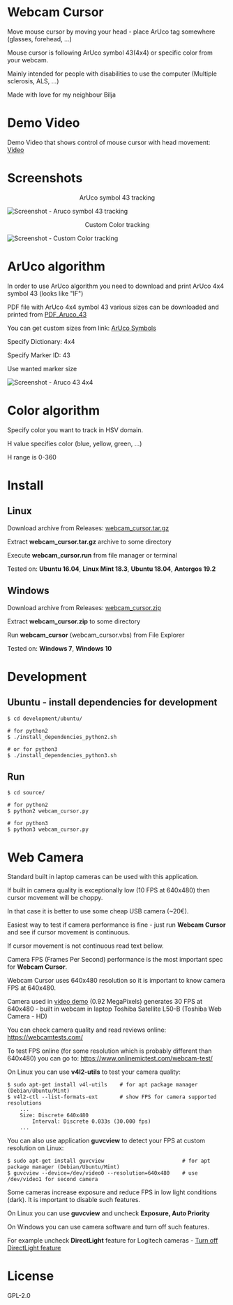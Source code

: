 # Webcam Cursor
Move mouse cursor by moving your head - place ArUco tag somewhere (glasses, forehead, ...)

Mouse cursor is following ArUco symbol 43(4x4) or specific color from your webcam.

Mainly intended for people with disabilities to use the computer (Multiple sclerosis, ALS, ...)

Made with love for my neighbour Bilja


# Demo Video
Demo Video that shows control of mouse cursor with head movement: [Video](https://www.youtube.com/watch?v=dbJvwXaWFdY)


# Screenshots
<p align="center">
    ArUco symbol 43 tracking
</p>

![Screenshot - Aruco symbol 43 tracking][aruco_screenshot]

<p align="center">
    Custom Color tracking
</p>

![Screenshot - Custom Color tracking][color_screenshot]


# ArUco algorithm
In order to use ArUco algorithm you need to download and print ArUco 4x4 symbol 43 (looks like "IF")

PDF file with ArUco 4x4 symbol 43 various sizes can be downloaded and printed from [PDF_Aruco_43](https://github.com/nexayq/webcam_cursor/blob/master/data/aruco_markers/aruco_43_4x4/aruco_all_dimensions.pdf)

You can get custom sizes from link: [ArUco Symbols](http://chev.me/arucogen/)

Specify Dictionary: 4x4

Specify Marker ID: 43

Use wanted marker size

![Screenshot - Aruco 43 4x4][aruco_symbol]

# Color algorithm
Specify color you want to track in HSV domain.

H value specifies color (blue, yellow, green, ...)

H range is 0-360


# Install

## Linux
Download archive from Releases:  [webcam_cursor.tar.gz](https://github.com/nexayq/webcam_cursor/releases/download/webcam_cursor_v2.4/webcam_cursor.tar.gz)

Extract **webcam_cursor.tar.gz** archive to some directory

Execute **webcam_cursor.run** from file manager or terminal

Tested on:
**Ubuntu 16.04**, **Linux Mint 18.3**, **Ubuntu 18.04**, **Antergos 19.2**


## Windows
Download archive from Releases:  [webcam_cursor.zip](https://github.com/nexayq/webcam_cursor/releases/download/webcam_cursor_v2.4/webcam_cursor.zip)

Extract **webcam_cursor.zip** to some directory

Run **webcam_cursor** (webcam_cursor.vbs) from File Explorer

Tested on:
**Windows 7**, **Windows 10**

# Development

## Ubuntu - install dependencies for development
    $ cd development/ubuntu/

    # for python2
    $ ./install_dependencies_python2.sh

    # or for python3
    $ ./install_dependencies_python3.sh


## Run
    $ cd source/

    # for python2
    $ python2 webcam_cursor.py

    # for python3
    $ python3 webcam_cursor.py


# Web Camera

Standard built in laptop cameras can be used with this application.

If built in camera quality is exceptionally low (10 FPS at 640x480) then cursor movement will be choppy.

In that case it is better to use some cheap USB camera (~20€).

Easiest way to test if camera performance is fine - just run **Webcam Cursor** and see if cursor movement is continuous.

If cursor movement is not continuous read text bellow.

Camera FPS (Frames Per Second) performance is the most important spec for **Webcam Cursor**.

Webcam Cursor uses 640x480 resolution so it is important to know camera FPS at 640x480.

Camera used in [video demo](https://www.youtube.com/watch?v=dbJvwXaWFdY&t=5m25s) (0.92 MegaPixels) generates 30 FPS at 640x480 - built in webcam in laptop Toshiba Satellite L50-B (Toshiba Web Camera - HD)

You can check camera quality and read reviews online:
    https://webcamtests.com/

To test FPS online (for some resolution which is probably different than 640x480) you can go to:
    https://www.onlinemictest.com/webcam-test/

On Linux you can use **v4l2-utils** to test your camera quality:

    $ sudo apt-get install v4l-utils    # for apt package manager (Debian/Ubuntu/Mint)
    $ v4l2-ctl --list-formats-ext       # show FPS for camera supported resolutions
        ...
        Size: Discrete 640x480
            Interval: Discrete 0.033s (30.000 fps)
        ...

You can also use application **guvcview** to detect your FPS at custom resolution on Linux:

    $ sudo apt-get install guvcview                         # for apt package manager (Debian/Ubuntu/Mint)
    $ guvcview --device=/dev/video0 --resolution=640x480    # use /dev/video1 for second camera


Some cameras increase exposure and reduce FPS in low light conditions (dark). It is important to disable such features.

On Linux you can use **guvcview** and uncheck **Exposure, Auto Priority**

On Windows you can use camera software and turn off such features.

For example uncheck **DirectLight** feature for Logitech cameras - [Turn off DirectLight feature](https://www.youtube.com/watch?v=v5H7x21apyE)


# License

GPL-2.0


[aruco_screenshot]:       https://github.com/nexayq/webcam_cursor/blob/master/data/screenshots/aruco_screenshot.png
[color_screenshot]:       https://github.com/nexayq/webcam_cursor/blob/master/data/screenshots/color_screenshot.png

[aruco_symbol]:           https://github.com/nexayq/webcam_cursor/blob/master/source/aruco_43.png
